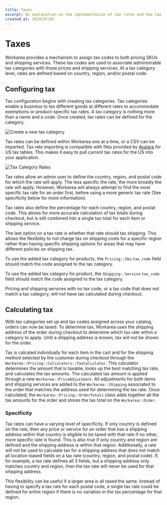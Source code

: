 ```yaml
---
title: Taxes
excerpt: An explanation on the implementation of tax rates and how tax is calculated within Workarea.
created_at: 2019/07/01
---
```


# Taxes

Workarea provides a mechanism to assign tax codes to both pricing SKUs and shipping services. These tax codes are used to associate administrable tax categories with those prices and shipping services. At a tax category level, rates are defined based on country, region, and/or postal code.

## Configuring tax

Tax configuration begins with creating tax categories. Tax categories enable a business to tax different goods at different rates to accommodate exemptions or product-specific tax rates. A tax category is nothing more than a name and a code. Once created, tax rates can be defined for the category.

![Create a new tax category](images/new-tax-category.png)



Tax rates can be defined within Workarea one at a time, or a CSV can be imported. Tax rate importing is compatible with files provided by [Avalara](https://www.avalara.com/taxrates/en/download-tax-tables.html) for US tax tables. This makes it easy to pull current tax rates for the US into your application.

![Tax Category Rates](images/tax-category-rates.png)

Tax rates allow an admin user to define the country, region, and postal code for which the rate will apply. The less specific the rate, the more broadly the rate will apply. However, Workarea will always attempt to find the most specific tax rate for an order first, before using a more generic tax rate (See specificity below for more information).

Tax rates also define the percentage for each country, region, and postal code. This allows for more accurate calculation of tax totals during checkout, but is still combined into a single tax total for each item or shipping service.

The last option on a tax rate is whether that rate should tax shipping. This allows the flexibility to not charge tax on shipping costs for a specific region rather than having specific shipping options for areas that may have different policies on shipping tax.

To use the added tax category for products, the `Pricing::Sku` `tax_code` field should match the code assigned to the tax category.

To use the added tax category for product, the `Shipping::Service` `tax_code` field should match the code assigned to the tax category.

Pricing and shipping services with no tax code, or a tax code that does not match a tax category, will not have tax calculated during checkout.

## Calculating tax

With tax categories set up and tax codes assigned across your catalog, orders can now be taxed. To determine tax, Workarea uses the shipping address of the order during checkout to determine which tax rate within a category to apply. Until a shipping address is known, tax will not be shown for the order.

Tax is calcated individually for each item in the cart and for the shipping method selected by the customer during checkout through the `Workarea::Pricing::Calculators::TaxCalculator`. This calculator determines the amount that is taxable, looks up the best matching tax rate, and calculates the tax amounts. The calculated tax amount is applied through a new `Workarea::PriceAdjustment`. All adjustments for both items and shipping services are added to the `Workarea::Shipping` associated to the order that matches the address used for determining the tax rate. Once calculated, the `Workarea::Pricing::OrderTotals` class adds together all the tax amounts for the order and stores the tax total on the `Workarea::Order`.

### Specificity

Tax rates can have a varying level of specificity. If only country is defined on the rate, then any price or service for an order that has a shipping address within that country is eligible to be taxed with that rate if no other, more specific rate is found. This is also true if only country and region are defined and the shipping address is within that region. Additionally, a rate will not be used to calculate tax for a shipping address that does not match all location-based fields on a tax rate (country, region, and postal code). If, for example, a tax rate defines all 3 fields, but a shipping address only matches country and region, then the tax rate will never be used for that shipping address.

This flexibility can be useful if a larger area is all taxed the same. Instead of having to specify a tax rate for each postal code, a single tax rate could be defined for entire region if there is no variation in the tax percentage for that region.
